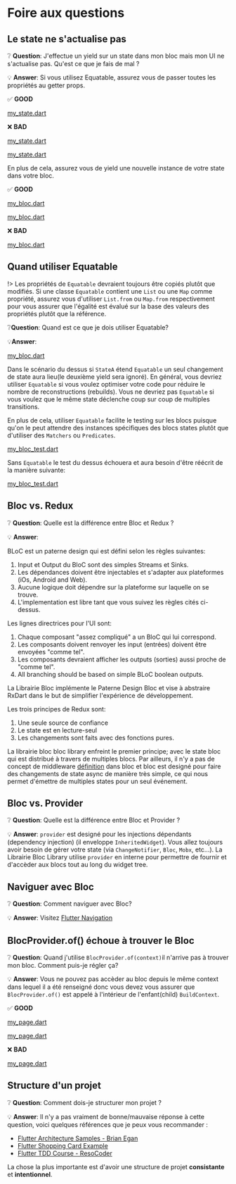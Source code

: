 # Foire aux questions

## Le state ne s'actualise pas

❔ **Question**: J'effectue un yield sur un state dans mon bloc mais mon UI ne s'actualise pas. Qu'est ce que je fais de mal ?

💡 **Answer**: Si vous utilisez Equatable, assurez vous de passer toutes les propriétés au getter props.

✅ **GOOD**

[my_state.dart](../_snippets/faqs/state_not_updating_good_1.dart.md ':include')

❌ **BAD**

[my_state.dart](../_snippets/faqs/state_not_updating_bad_1.dart.md ':include')

[my_state.dart](../_snippets/faqs/state_not_updating_bad_2.dart.md ':include')

En plus de cela, assurez vous de yield une nouvelle instance de votre state dans votre bloc.

✅ **GOOD**

[my_bloc.dart](../_snippets/faqs/state_not_updating_good_2.dart.md ':include')

[my_bloc.dart](../_snippets/faqs/state_not_updating_good_3.dart.md ':include')

❌ **BAD**

[my_bloc.dart](../_snippets/faqs/state_not_updating_bad_3.dart.md ':include')

## Quand utiliser Equatable

!> Les propriétés de `Equatable` devraient toujours être copiés plutôt que modifiés. Si une classe `Equatable` contient une `List` ou une `Map` comme propriété, assurez vous d'utiliser `List.from` ou `Map.from` respectivement pour vous assurer que l'égalité est évalué sur la base des valeurs des propriétés plutôt que la référence.

❔**Question**: Quand est ce que je dois utiliser Equatable?

💡**Answer**:

[my_bloc.dart](../_snippets/faqs/equatable_yield.dart.md ':include')

Dans le scénario du dessus si `StateA` étend `Equatable` un seul changement de state aura lieu(le deuxième yield sera ignoré).
En général, vous devriez utiliser `Equatable` si vous voulez optimiser votre code pour réduire le nombre de reconstructions (rebuilds).
Vous ne devriez pas `Equatable` si vous voulez que le même state déclenche coup sur coup de multiples transitions.

En plus de cela, utiliser `Equatable` facilite le testing sur les blocs puisque qu'on le peut attendre des instances spécifiques des blocs states plutôt que d'utiliser des `Matchers` ou `Predicates`.

[my_bloc_test.dart](../_snippets/faqs/equatable_bloc_test.dart.md ':include')

Sans `Equatable` le test du dessus échouera et aura besoin d'être réécrit de la manière suivante:

[my_bloc_test.dart](../_snippets/faqs/without_equatable_bloc_test.dart.md ':include')

## Bloc vs. Redux

❔ **Question**: Quelle est la différence entre Bloc et Redux ?

💡 **Answer**:

BLoC est un paterne design qui est défini selon les règles suivantes:

1. Input et Output du BloC sont des simples Streams et Sinks.
2. Les dépendances doivent être injectables et s'adapter aux plateformes (iOs, Android and Web).
3. Aucune logique doit dépendre sur la plateforme sur laquelle on se trouve.
4. L'implementation est libre tant que vous suivez les règles cités ci-dessus.

Les lignes directrices pour l'UI sont:

1. Chaque composant "assez compliqué" a un BloC qui lui correspond.
2. Les composants doivent renvoyer les input (entrées) doivent être envoyées "comme tel".
3. Les composants devraient afficher les outputs (sorties) aussi proche de "comme tel".
4. All branching should be based on simple BLoC boolean outputs.

La Librairie Bloc implémente le Paterne Design Bloc et vise à abstraire RxDart dans le but de simplifier l'expérience de développement.

Les trois principes de Redux sont:

1. Une seule source de confiance
2. Le state est en lecture-seul
3. Les changements sont faits avec des fonctions pures.

La librairie bloc bloc library enfreint le premier principe; avec le state bloc qui est distribué à travers de multiples blocs.
Par ailleurs, il n'y a pas de concept de middleware [définition](https://fr.wikipedia.org/wiki/Middleware) dans bloc et bloc est designé pour faire des changements de state async de manière très simple, ce qui nous permet d'émettre de multiples states pour un seul événement.

## Bloc vs. Provider

❔ **Question**: Quelle est la différence entre Bloc et Provider ?

💡 **Answer**: `provider` est designé pour les injections dépendants (dependency injection) (il enveloppe `InheritedWidget`).
Vous allez toujours avoir besoin de gérer votre state (via `ChangeNotifier`, `Bloc`, `Mobx`, etc...).
La Librairie Bloc Library utilise `provider` en interne pour permettre de fournir et d'accèder aux blocs tout au long du widget tree.

## Naviguer avec Bloc

❔ **Question**: Comment naviguer avec Bloc?

💡 **Answer**: Visitez [Flutter Navigation](recipesflutternavigation.md)

## BlocProvider.of() échoue à trouver le Bloc

❔ **Question**: Quand j'utilise `BlocProvider.of(context)`il n'arrive pas à trouver mon bloc. Comment puis-je régler ça?

💡 **Answer**: Vous ne pouvez pas accèder au bloc depuis le même context dans lequel il a été renseigné donc vous devez vous assurer que `BlocProvider.of()` est appelé à l'intérieur de l'enfant(child) `BuildContext`.

✅ **GOOD**

[my_page.dart](../_snippets/faqs/bloc_provider_good_1.dart.md ':include')

[my_page.dart](../_snippets/faqs/bloc_provider_good_2.dart.md ':include')

❌ **BAD**

[my_page.dart](../_snippets/faqs/bloc_provider_bad_1.dart.md ':include')

## Structure d'un projet

❔ **Question**: Comment dois-je structurer mon projet ?

💡 **Answer**: Il n'y a pas vraiment de bonne/mauvaise réponse à cette question, voici quelques références que je peux vous recommander : 

- [Flutter Architecture Samples - Brian Egan](https://github.com/brianegan/flutter_architecture_samples/tree/master/bloc_library)
- [Flutter Shopping Card Example](https://github.com/felangel/bloc/tree/master/examples/flutter_shopping_cart)
- [Flutter TDD Course - ResoCoder](https://github.com/ResoCoder/flutter-tdd-clean-architecture-course)

La chose la plus importante est d'avoir une structure de projet **consistante** et **intentionnel**.
